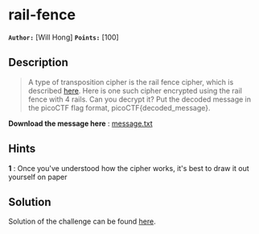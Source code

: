 # rail-fence

**`Author:`** [Will Hong]
**`Points:`** [100]

## Description

> A type of transposition cipher is the rail fence cipher, which is described [here](https://en.wikipedia.org/wiki/Rail_fence_cipher). 
> Here is one such cipher encrypted using the rail fence with 4 rails. Can you decrypt it?
> Put the decoded message in the picoCTF flag format, picoCTF{decoded_message}.

**Download the message here** : [message.txt](./message.txt)

## Hints

**1** : Once you've understood how the cipher works, it's best to draw it out yourself on paper

## Solution

Solution of the challenge can be found [here](solution/).
